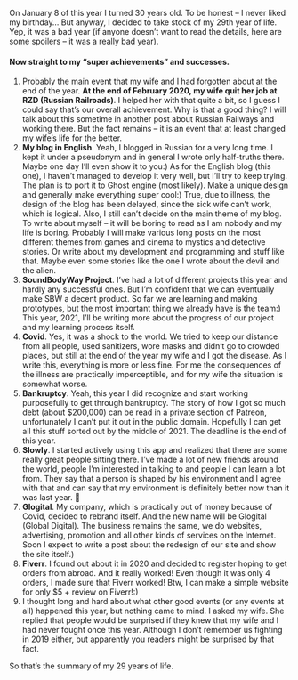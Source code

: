 On January 8 of this year I turned 30 years old. To be honest – I never liked my birthday… But anyway, I decided to take stock of my 29th year of life. Yep, it was a bad year (if anyone doesn’t want to read the details, here are some spoilers – it was a really bad year).

#### Now straight to my “super achievements” and successes.

1. Probably the main event that my wife and I had forgotten about at the end of the year. **At the end of February 2020, my wife quit her job at RZD (Russian Railroads)**. I helped her with that quite a bit, so I guess I could say that’s our overall achievement. Why is that a good thing? I will talk about this sometime in another post about Russian Railways and working there. But the fact remains – it is an event that at least changed my wife’s life for the better.
2. **My blog in English**. Yeah, I blogged in Russian for a very long time. I kept it under a pseudonym and in general I wrote only half-truths there. Maybe one day I’ll even show it to you:)
As for the English blog (this one), I haven’t managed to develop it very well, but I’ll try to keep trying. The plan is to port it to Ghost engine (most likely). Make a unique design and generally make everything super cool:) True, due to illness, the design of the blog has been delayed, since the sick wife can’t work, which is logical.
Also, I still can’t decide on the main theme of my blog. To write about myself – it will be boring to read as I am nobody and my life is boring.
Probably I will make various long posts on the most different themes from games and cinema to mystics and detective stories. Or write about my development and programming and stuff like that.
Maybe even some stories like the one I wrote about the devil and the alien.
3. **SoundBodyWay Project**.
I’ve had a lot of different projects this year and hardly any successful ones. But I’m confident that we can eventually make SBW a decent product. So far we are learning and making prototypes, but the most important thing we already have is the team:)
This year, 2021, I’ll be writing more about the progress of our project and my learning process itself.
4. **Covid**. Yes, it was a shock to the world. We tried to keep our distance from all people, used sanitizers, wore masks and didn’t go to crowded places, but still at the end of the year my wife and I got the disease.
As I write this, everything is more or less fine. For me the consequences of the illness are practically imperceptible, and for my wife the situation is somewhat worse.
5. **Bankruptcy**. Yeah, this year I did recognize and start working purposefully to get through bankruptcy. The story of how I got so much debt (about $200,000) can be read in a private section of Patreon, unfortunately I can’t put it out in the public domain.
Hopefully I can get all this stuff sorted out by the middle of 2021. The deadline is the end of this year.
6. **Slowly**. I started actively using this app and realized that there are some really great people sitting there. I’ve made a lot of new friends around the world, people I’m interested in talking to and people I can learn a lot from. They say that a person is shaped by his environment and I agree with that and can say that my environment is definitely better now than it was last year. 🙂
7. **Glogital**. My company, which is practically out of money because of Covid, decided to rebrand itself. And the new name will be Glogital (Global Digital). The business remains the same, we do websites, advertising, promotion and all other kinds of services on the Internet. Soon I expect to write a post about the redesign of our site and show the site itself.)
8. **Fiverr**. I found out about it in 2020 and decided to register hoping to get orders from abroad. And it really worked! Even though it was only 4 orders, I made sure that Fiverr worked! Btw, I can make a simple website for only $5 + review on Fiverr!:)
9. I thought long and hard about what other good events (or any events at all) happened this year, but nothing came to mind. I asked my wife. She replied that people would be surprised if they knew that my wife and I had never fought once this year. Although I don’t remember us fighting in 2019 either, but apparently you readers might be surprised by that fact.

So that’s the summary of my 29 years of life. 
